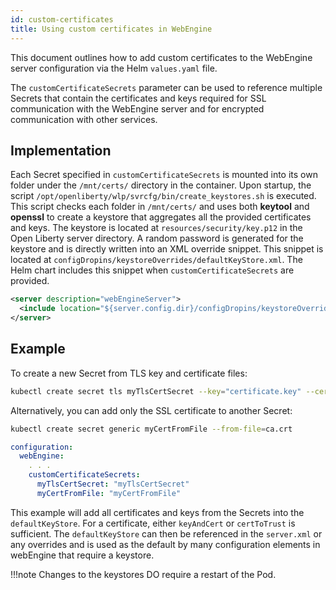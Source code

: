 ```yaml
---
id: custom-certificates
title: Using custom certificates in WebEngine
---
```


This document outlines how to add custom certificates to the WebEngine server configuration via the Helm `values.yaml` file.

The `customCertificateSecrets` parameter can be used to reference multiple Secrets that contain the certificates and keys required for SSL communication with the WebEngine server and for encrypted communication with other services.

## Implementation

Each Secret specified in `customCertificateSecrets` is mounted into its own folder under the `/mnt/certs/` directory in the container.
Upon startup, the script `/opt/openliberty/wlp/svrcfg/bin/create_keystores.sh` is executed. This script checks each folder in `/mnt/certs/` and uses both **keytool** and **openssl** to create a keystore that aggregates all the provided certificates and keys.
The keystore is located at `resources/security/key.p12` in the Open Liberty server directory.
A random password is generated for the keystore and is directly written into an XML override snippet. This snippet is located at `configDropins/keystoreOverrides/defaultKeyStore.xml`. The Helm chart includes this snippet when `customCertificateSecrets` are provided.

```xml
<server description="webEngineServer">
  <include location="${server.config.dir}/configDropins/keystoreOverrides/defaultKeyStore.xml"/>
</server>
```

## Example

To create a new Secret from TLS key and certificate files:

```sh
kubectl create secret tls myTlsCertSecret --key="certificate.key" --cert="certificate.crt"
```

Alternatively, you can add only the SSL certificate to another Secret:
```sh
kubectl create secret generic myCertFromFile --from-file=ca.crt
```

```yaml
configuration:
  webEngine:
    . . .
    customCertificateSecrets:
      myTlsCertSecret: "myTlsCertSecret"
      myCertFromFile: "myCertFromFile"
```

This example will add all certificates and keys from the Secrets into the `defaultKeyStore`. For a certificate, either `keyAndCert` or `certToTrust` is sufficient. The `defaultKeyStore` can then be referenced in the `server.xml` or any overrides and is used as the default by many configuration elements in webEngine that require a keystore.

!!!note
       Changes to the keystores DO require a restart of the Pod.
